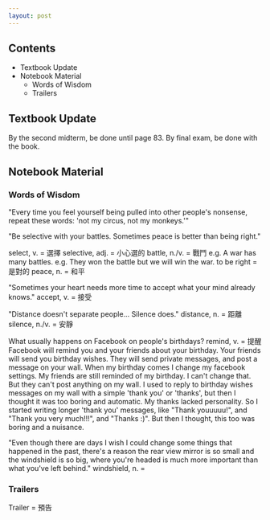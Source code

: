 ```yaml
---
layout: post
---
```


## Contents

- Textbook Update
- Notebook Material
	- Words of Wisdom
	- Trailers

## Textbook Update

By the second midterm, be done until page 83.
By final exam, be done with the book.

## Notebook Material

### Words of Wisdom

"Every time you feel yourself being pulled into other people's nonsense, repeat these words: 'not my circus, not my monkeys.'" 

"Be selective with your battles. Sometimes peace is better than being right."

select, v. = 選擇
selective, adj. = 小心選的
battle, n./v. = 戰鬥
	e.g. A war has many battles.
	e.g. They won the battle but we will win the war.
to be right = 是對的
peace, n. = 和平

"Sometimes your heart needs more time to accept what your mind already knows."
accept, v. = 接受

"Distance doesn't separate people... Silence does."
distance, n. = 距離
silence, n./v. = 安靜

What usually happens on Facebook on people's birthdays?
remind, v. = 提醒
Facebook will remind you and your friends about your birthday.
Your friends will send you birthday wishes.
They will send private messages, and post a message on your wall.
When my birthday comes I change my facebook settings.
My friends are still reminded of my birthday. I can't change that. 
But they can't post anything on my wall.
I used to reply to birthday wishes messages on my wall with a simple 'thank you' or 'thanks', but then I thought it was too boring and automatic. My thanks lacked personality.
So I started writing longer 'thank you' messages, like "Thank youuuuu!", and "Thank you very much!!!", and "Thanks :)".
But then I thought, this too was boring and a nuisance.


"Even though there are days I wish I could change some things that happened in the past, there's a reason the rear view mirror is so small and the windshield is so big, where you're headed is much more important than what you've left behind."
windshield, n. = 



### Trailers
Trailer = 預告




